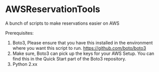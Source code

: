# AWSReservationTools
A bunch of scripts to make reservations easier on AWS

Prerequisites:
1. Boto3, Please ensure that you have this installed in the environment where you want this script to run. https://github.com/boto/boto3 
2. Make sure, Boto3 can pick up the keys for your AWS Setup. You can find this in the Quick Start part of the Boto3 repository.
3. Python 2.xx

